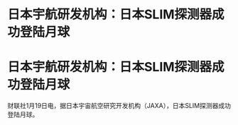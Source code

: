 # 日本宇航研发机构：日本SLIM探测器成功登陆月球

# 日本宇航研发机构：日本SLIM探测器成功登陆月球

财联社1月19日电，据日本宇宙航空研究开发机构（JAXA），日本SLIM探测器成功登陆月球。

